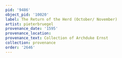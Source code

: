 ```yaml
---
pid: '9486'
object_pid: '10020'
label: The Return of the Herd (October/ November)
artist: pieterbruegel
provenance_date: '1595'
provenance_location:
provenance_text: Collection of Archduke Ernst
collection: provenance
order: '2646'
---
```


